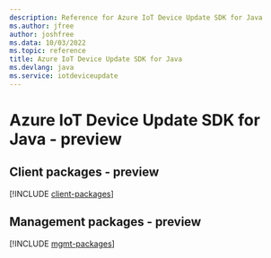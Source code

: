 ```yaml
---
description: Reference for Azure IoT Device Update SDK for Java
ms.author: jfree
author: joshfree
ms.data: 10/03/2022
ms.topic: reference
title: Azure IoT Device Update SDK for Java
ms.devlang: java
ms.service: iotdeviceupdate
---
```

# Azure IoT Device Update SDK for Java - preview

## Client packages - preview
[!INCLUDE [client-packages](iot-device-update-client-index.md)]
## Management packages - preview
[!INCLUDE [mgmt-packages](iot-device-update-mgmt-index.md)]